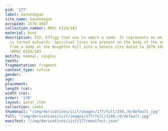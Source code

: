 ```yaml
---
pid: '177'
label: Ganondagan
site_name: Ganondagan
occupied: 1670-1687
collection_number: RMSC 6324/103
material: bone
description: 332. Effigy that was to adorn a comb. It represents an animal whose head
  is turned outwards. Spiritual lines are present on the body of the animal. It comes
  from a dump at the Boughton Hill site a Seneca site dated to 1670-1687 AD. J.-C.
  (RMSC 6324/103
motifs: mammal; single;
teeth:
fragmentation: fragment
context_type: refuse
gender:
age:
placement:
length (cm):
width (cm):
order: '176'
layout: qatar_item
collection: combs
thumbnail: "/img/derivatives/iiif/images/177/full/250,/0/default.jpg"
full: "/img/derivatives/iiif/images/177/full/1140,/0/default.jpg"
manifest: "/img/derivatives/iiif/177/manifest.json"
---
```

